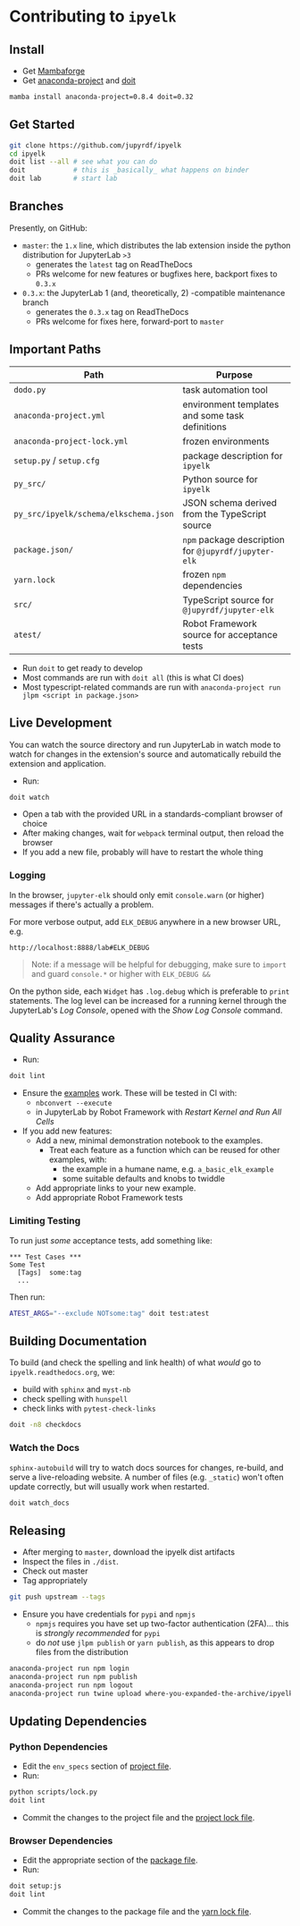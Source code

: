 # Contributing to `ipyelk`

## Install

- Get [Mambaforge](https://github.com/conda-forge/miniforge/releases/tag/4.9.2-5)
- Get [anaconda-project](https://anaconda-project.readthedocs.io) and
  [doit](https://pydoit.org)

```bash
mamba install anaconda-project=0.8.4 doit=0.32
```

## Get Started

```bash
git clone https://github.com/jupyrdf/ipyelk
cd ipyelk
doit list --all # see what you can do
doit            # this is _basically_ what happens on binder
doit lab        # start lab
```

## Branches

Presently, on GitHub:

- `master`: the `1.x` line, which distributes the lab extension inside the python
  distribution for JupyterLab `>3`
  - generates the `latest` tag on ReadTheDocs
  - PRs welcome for new features or bugfixes here, backport fixes to `0.3.x`
- `0.3.x`: the JupyterLab 1 (and, theoretically, 2) -compatible maintenance branch
  - generates the `0.3.x` tag on ReadTheDocs
  - PRs welcome for fixes here, forward-port to `master`

## Important Paths

| Path                                  | Purpose                                              |
| ------------------------------------- | ---------------------------------------------------- |
| `dodo.py`                             | task automation tool                                 |
| `anaconda-project.yml`                | environment templates and some task definitions      |
| `anaconda-project-lock.yml`           | frozen environments                                  |
| `setup.py` / `setup.cfg`              | package description for `ipyelk`                     |
| `py_src/`                             | Python source for `ipyelk`                           |
| `py_src/ipyelk/schema/elkschema.json` | JSON schema derived from the TypeScript source       |
| `package.json/`                       | `npm` package description for `@jupyrdf/jupyter-elk` |
| `yarn.lock`                           | frozen `npm` dependencies                            |
| `src/`                                | TypeScript source for `@jupyrdf/jupyter-elk`         |
| `atest/`                              | Robot Framework source for acceptance tests          |

- Run `doit` to get ready to develop
- Most commands are run with `doit all` (this is what CI does)
- Most typescript-related commands are run with
  `anaconda-project run jlpm <script in package.json>`

## Live Development

You can watch the source directory and run JupyterLab in watch mode to watch for changes
in the extension's source and automatically rebuild the extension and application.

- Run:

```bash
doit watch
```

- Open a tab with the provided URL in a standards-compliant browser of choice
- After making changes, wait for `webpack` terminal output, then reload the browser
- If you add a new file, probably will have to restart the whole thing

### Logging

In the browser, `jupyter-elk` should only emit `console.warn` (or higher) messages if
there's actually a problem.

For more verbose output, add `ELK_DEBUG` anywhere in a new browser URL, e.g.

```http
http://localhost:8888/lab#ELK_DEBUG
```

> Note: if a message will be helpful for debugging, make sure to `import` and guard
> `console.*` or higher with `ELK_DEBUG &&`

On the python side, each `Widget` has `.log.debug` which is preferable to `print`
statements. The log level can be increased for a running kernel through the JupyterLab's
_Log Console_, opened with the _Show Log Console_ command.

## Quality Assurance

- Run:

```bash
doit lint
```

- Ensure the [examples](./examples) work. These will be tested in CI with:
  - `nbconvert --execute`
  - in JupyterLab by Robot Framework with _Restart Kernel and Run All Cells_
- If you add new features:
  - Add a new, minimal demonstration notebook to the examples.
    - Treat each feature as a function which can be reused for other examples, with:
      - the example in a humane name, e.g. `a_basic_elk_example`
      - some suitable defaults and knobs to twiddle
  - Add appropriate links to your new example.
  - Add appropriate Robot Framework tests

### Limiting Testing

To run just _some_ acceptance tests, add something like:

```robotframework
*** Test Cases ***
Some Test
  [Tags]  some:tag
  ...
```

Then run:

```bash
ATEST_ARGS="--exclude NOTsome:tag" doit test:atest
```

## Building Documentation

To build (and check the spelling and link health) of what _would_ go to
`ipyelk.readthedocs.org`, we:

- build with `sphinx` and `myst-nb`
- check spelling with `hunspell`
- check links with `pytest-check-links`

```bash
doit -n8 checkdocs
```

### Watch the Docs

`sphinx-autobuild` will try to watch docs sources for changes, re-build, and serve a
live-reloading website. A number of files (e.g. `_static`) won't often update correctly,
but will usually work when restarted.

```bash
doit watch_docs
```

## Releasing

- After merging to `master`, download the ipyelk dist artifacts
- Inspect the files in `./dist`.
- Check out master
- Tag appropriately

```bash
git push upstream --tags
```

- Ensure you have credentials for `pypi` and `npmjs`
  - `npmjs` requires you have set up two-factor authentication (2FA)... this is
    _strongly recommended_ for `pypi`
  - do _not_ use `jlpm publish` or `yarn publish`, as this appears to drop files from
    the distribution

```bash
anaconda-project run npm login
anaconda-project run npm publish
anaconda-project run npm logout
anaconda-project run twine upload where-you-expanded-the-archive/ipyelk-*
```

## Updating Dependencies

### Python Dependencies

- Edit the `env_specs` section of [project file](./anaconda-project.yml).
- Run:

```bash
python scripts/lock.py
doit lint
```

- Commit the changes to the project file and the
  [project lock file](./anaconda-project-lock.yml).

### Browser Dependencies

- Edit the appropriate section of the [package file](./package.json).
- Run:

```bash
doit setup:js
doit lint
```

- Commit the changes to the package file and the [yarn lock file](./yarn.lock).

